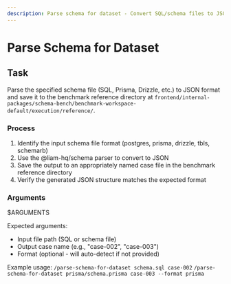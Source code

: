 ```yaml
---
description: Parse schema for dataset - Convert SQL/schema files to JSON benchmark datasets
---
```


# Parse Schema for Dataset

## Task

Parse the specified schema file (SQL, Prisma, Drizzle, etc.) to JSON format and save it to the benchmark reference directory at `frontend/internal-packages/schema-bench/benchmark-workspace-default/execution/reference/`.

### Process

1. Identify the input schema file format (postgres, prisma, drizzle, tbls, schemarb)
2. Use the @liam-hq/schema parser to convert to JSON
3. Save the output to an appropriately named case file in the benchmark reference directory
4. Verify the generated JSON structure matches the expected format

### Arguments

$ARGUMENTS

Expected arguments:

- Input file path (SQL or schema file)
- Output case name (e.g., "case-002", "case-003")
- Format (optional - will auto-detect if not provided)

Example usage:
`/parse-schema-for-dataset schema.sql case-002`
`/parse-schema-for-dataset prisma/schema.prisma case-003 --format prisma`